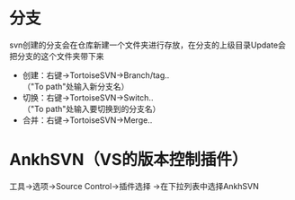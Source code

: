 # 分支

svn创建的分支会在仓库新建一个文件夹进行存放，在分支的上级目录Update会把分支的这个文件夹带下来

- 创建：右键->TortoiseSVN->Branch/tag..  
（"To path"处输入新分支名）
- 切换：右键->TortoiseSVN->Switch..  
（"To path"处输入要切换到的分支名）
- 合并：右键->TortoiseSVN->Merge..  

# AnkhSVN（VS的版本控制插件）
工具->选项->Source Control->插件选择 ->在下拉列表中选择AnkhSVN